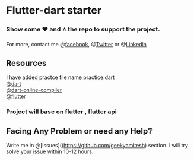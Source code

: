 # Flutter-dart starter


### Show some :heart: and :star: the repo to support the project. 
For more, contact me @[facebook](https://www.facebook.com/amiteshmani.tiwari), @[Twitter](https://twitter.com/amitesh_mani) or @[Linkedin](https://www.linkedin.com/in/amitesh-mani-tiwari)



## Resources
I have added practce file name practice.dart</br>
@[dart](https://dart.dev/guides)</br>
@[dart-online-compiler](https://dartpad.dev/)</br>
@[flutter](https://flutter.dev/docs)
 
### Project will base on flutter , flutter api
   

## Facing Any Problem or need any Help:grey_question:
Write me in @[issues]((https://github.com/geekyamitesh) section. I will try solve your issue within 10-12 hours.

 

